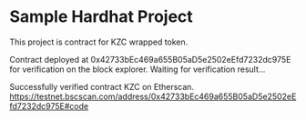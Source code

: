 # Sample Hardhat Project

This project is contract for KZC wrapped token.

Contract deployed at 0x42733bEc469a655B05aD5e2502eEfd7232dc975E
for verification on the block explorer. Waiting for verification result...

Successfully verified contract KZC on Etherscan.
https://testnet.bscscan.com/address/0x42733bEc469a655B05aD5e2502eEfd7232dc975E#code

